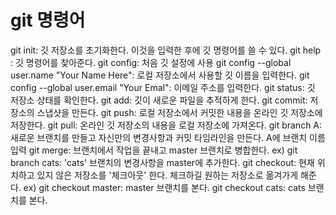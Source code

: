 git 명령어
===================================================

git init: 깃 저장소를 초기화한다. 이것을 입력한 후에 깃 명령어를 쓸 수 있다.
git help : 깃 명령어를 찾아준다.
git config: 처음 깃 설정에 사용
git config --global user.name "Your Name Here": 로컬 저장소에서 사용할 깃 이름을 입력한다.
git config --global user.email "Your Emal": 이메일 주소를 입력한다.
git status: 깃 저장소 상태를 확인한다.
git add: 깃이 새로운 파일을 추적하게 한다.
git commit: 저장소의 스냅샷을 만든다.
git push: 로컬 저장소에서 커밋한 내용을 온라인 깃 저장소에 저장한다.
git pull: 온라인 깃 저장소의 내용을 로컬 저장소에 가져온다.
git branch A: 새로운 브랜치를 만들고 자신만의 변경사항과 커밋 타임라인을 만든다. A에 브랜치 이름 입력
git merge: 브랜치에서 작업을 끝내고 master 브랜치로 병합한다. ex) git branch cats: 'cats' 브랜치의 변경사항을 master에 추가한다.
git checkout: 현재 위치하고 있지 않은 저장소를 '체크아웃' 한다. 체크하길 원하는 저장소로 옮겨가게 해준다. ex) git checkout master: master 브랜치를 본다.
git checkout cats: cats 브랜치를 본다.



